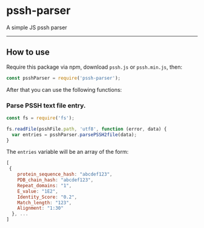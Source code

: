 # pssh-parser
A simple JS pssh parser
***

## How to use
Require this package via npm, download `pssh.js` or `pssh.min.js`, then:

```javascript
const psshParser = require('pssh-parser');
```

After that you can use the following functions:

### Parse PSSH text file entry.
```javascript
const fs = require('fs');

fs.readFile(psshFile.path, 'utf8', function (error, data) {
  var entries = psshParser.parsePSSH2file(data);
}
```

The `entries` variable will be an array of the form:
```javascript
[
 {
    protein_sequence_hash: "abcdef123",
    PDB_chain_hash: "abcdef123",
    Repeat_domains: "1",
    E_value: "1E2",
    Identity_Score: "0.2",
    Match_length: "123",
    Alignment: "1:30"
  }, ...
]
```